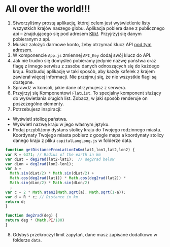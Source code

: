 # All over the world!!!

1. Stworzyliśmy prostą aplikację, której celem jest wyświetlenie listy wszystkich krajów naszego globu. 
   Aplikacja pobiera dane z publicznego api – znajdującego się pod adresem [Klik!](https://countrylayer.com/documentation/). Przyjrzyj się danym pobieranym z api. 
2. Musisz założyć darmowe konto, żeby otrzymać klucz API [pod tym adresem](https://manage.countrylayer.com/signup/free).
3. W komponencie `App.js` zmiennej `API_Key` dodaj swój klucz do API.    
4. Jak nie trudno się domyśleć pobieramy jedynie nazwę państwa oraz flagę z innego serwisu 
   z zasobu danych odnoszących się do każdego kraju. 
   Rozbuduj aplikację w taki sposób, aby każdy kafelek z krajem zawierał więcej informacji. 
   Nie przejmuj się, że nie wszystkie flagi są dostępne.
5. Sprawdź w konsoli, jakie dane otrzymujesz z serwera. 
6. Przyjrzyj się Komponentowi `FlatList`. To specjalny komponent służący do wyświetlania długich list. 
   Zobacz, w jaki sposób renderuje on poszczególne elementy. 
7. Potrzebujesz inspiracji:
  * Wyświetl stolicę państwa.
  * Wyświetl nazwę kraju w jego własnym języku.
  * Podaj przybliżony dystans stolicy kraju do Twojego rodzinnego miasta. Koordynaty Twojego miasta pobierz 
    z google maps a koordynaty stolicy danego kraju z pliku `capitalLangLong.js` w folderze data. 
  ```javascript
  function getDistanceFromLatLonInKm(lat1,lon1,lat2,lon2) {
  var R = 6371; // Radius of the earth in km
  var dLat = deg2rad(lat2-lat1);  // deg2rad below
  var dLon = deg2rad(lon2-lon1); 
  var a = 
    Math.sin(dLat/2) * Math.sin(dLat/2) +
    Math.cos(deg2rad(lat1)) * Math.cos(deg2rad(lat2)) * 
    Math.sin(dLon/2) * Math.sin(dLon/2)
    ; 
  var c = 2 * Math.atan2(Math.sqrt(a), Math.sqrt(1-a)); 
  var d = R * c; // Distance in km
  return d;
}

function deg2rad(deg) {
  return deg * (Math.PI/180)
}

```
8. Gdybyś przekroczył limit zapytań, dane masz zapisane dodatkowo w folderze `data`.

